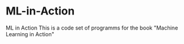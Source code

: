 # ML-in-Action
ML in Action 
This is a code set of programms for the book "Machine Learning in Action"
